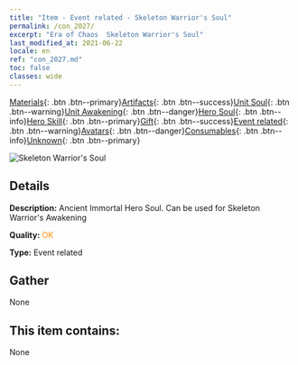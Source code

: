 ```yaml
---
title: "Item - Event related - Skeleton Warrior's Soul"
permalink: /con_2027/
excerpt: "Era of Chaos  Skeleton Warrior's Soul"
last_modified_at: 2021-06-22
locale: en
ref: "con_2027.md"
toc: false
classes: wide
---
```

 [Materials](/Items/){: .btn .btn--primary}[Artifacts](/Items/Artifacts/){: .btn .btn--success}[Unit Soul](/Items/UnitSoul/){: .btn .btn--warning}[Unit Awakening](/Items/UnitAwakening/){: .btn .btn--danger}[Hero Soul](/Items/HeroSoul/){: .btn .btn--info}[Hero Skill](/Items/HeroSkill/){: .btn .btn--primary}[Gift](/Items/Gift/){: .btn .btn--success}[Event related](/Items/Events/){: .btn .btn--warning}[Avatars](/Items/Avatars/){: .btn .btn--danger}[Consumables](/Items/Consumables/){: .btn .btn--info}[Unknown](/Items/Unknown/){: .btn .btn--primary}

 ![Skeleton Warrior's Soul](/images/t/juexing_301.png)

## Details
 **Description:** Ancient Immortal Hero Soul. Can be used for Skeleton Warrior's Awakening

 **Quality:** <span style="color: #FF8C00">OK</span>

 **Type:** Event related

## Gather

  None

## This item contains:

  None

